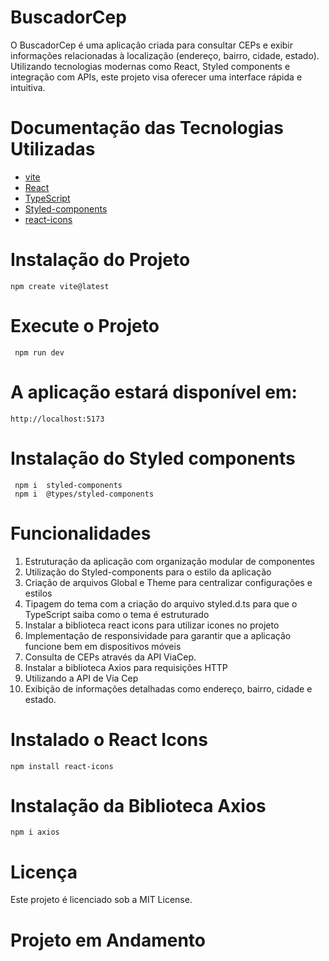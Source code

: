 # BuscadorCep

O BuscadorCep é uma aplicação criada para consultar CEPs e exibir informações relacionadas à localização (endereço, bairro, cidade, estado). Utilizando tecnologias modernas como React, Styled components e integração com APIs, este projeto visa oferecer uma interface rápida e intuitiva.

# Documentação das Tecnologias Utilizadas

  - [vite](https://vitejs.dev/)
  - [React](https://react.dev/)
  - [TypeScript](https://www.typescriptlang.org/)
  - [Styled-components](https://styled-components.com/)
  - [react-icons](https://react-icons.github.io/react-icons/)

# Instalação do Projeto

    npm create vite@latest

# Execute o Projeto

     npm run dev

# A aplicação estará disponível em:

    http://localhost:5173 

# Instalação do Styled components
     npm i  styled-components
     npm i  @types/styled-components
    


# Funcionalidades

1. Estruturação da aplicação com organização modular de componentes
2. Utilização do Styled-components para o estilo da aplicação
3. Criação de arquivos Global e Theme para centralizar configurações e estilos
4. Tipagem do tema com a criação do arquivo styled.d.ts para que o TypeScript saiba como o tema é estruturado
5. Instalar a biblioteca react icons para utilizar icones no projeto
6. Implementação de responsividade para garantir que a aplicação funcione bem em dispositivos móveis
7. Consulta de CEPs através da API ViaCep.
8. Instalar a biblioteca Axios para requisições HTTP
9. Utilizando a API de Via Cep 
10. Exibição de informações detalhadas como endereço, bairro, cidade e estado.


# Instalado o React Icons

    npm install react-icons

# Instalação da Biblioteca Axios
    npm i axios    

# Licença
Este projeto é licenciado sob a MIT License.


# Projeto em Andamento


